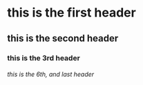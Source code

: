 # this is the first header
## this is the second header
### this is the 3rd header
###### this is the 6th, and last header
